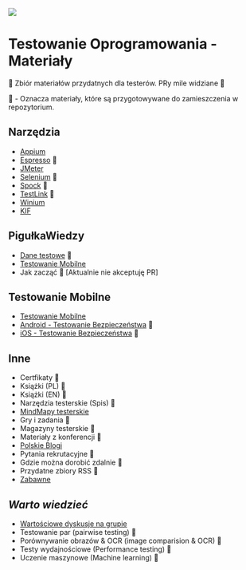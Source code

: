 [![](https://img.shields.io/badge/Facebook-%23TestowanieOprogramowania-blue.svg)](https://www.facebook.com/groups/TestowanieOprogramowania/)


# Testowanie Oprogramowania - Materiały

🔰 Zbiór materiałów przydatnych dla testerów. PRy mile widziane 📖

🏣 - Oznacza materiały, które są przygotowywane do zamieszczenia w repozytorium.


## Narzędzia

* [Appium](Materialy/Narzedzia/Appium.md)
* [Espresso](Materialy/Narzedzia/Espresso.md) 🏣
* [JMeter](Materialy/Narzedzia/JMeter.md)
* [Selenium](Materialy/Narzedzia/Selenium.md) 🏣
* [Spock](Materialy/Narzedzia/Spock.md) 🏣
* [TestLink](Materialy/Narzedzia/TestLink.md) 🏣
* [Winium](Materialy/Narzedzia/Winium.md)
* [KIF](Materialy/Narzedzia/KIF.md)


## PigułkaWiedzy

* [Dane testowe](Materialy/Inne/DaneTestowe.md) 🏣
* [Testowanie Mobilne](Materialy/TestowanieMobilne/TestowanieMobilne.md)
* Jak zacząć 🏣 [Aktualnie nie akceptuję PR]


## Testowanie Mobilne

* [Testowanie Mobilne](Materialy/TestowanieMobilne/TestowanieMobilne.md)
* [Android - Testowanie Bezpieczeństwa](Materialy/TestowanieMobilne/AndroidBezpieczenstwo.md) 🏣
* [iOS - Testowanie Bezpieczeństwa](Materialy/TestowanieMobilne/iOSBezpieczenstwo.md) 🏣


## Inne

* Certfikaty 🏣
* Książki (PL) 🏣
* Książki (EN) 🏣
* Narzędzia testerskie (Spis) 🏣
* [MindMapy testerskie](Materialy/Inne/MapyMysli.md)
* Gry i zadania 🏣
* Magazyny testerskie 🏣
* Materiały z konferencji 🏣
* [Polskie Blogi](Materialy/Inne/PolskieBlogi.md)
* Pytania rekrutacyjne 🏣
* Gdzie można dorobić zdalnie 🏣
* Przydatne zbiory RSS 🏣
* [Zabawne](Pliki/Zabawne)


## *Warto wiedzieć*

* [Wartościowe dyskusje na grupie](Materialy/WartoWiedziec/WartoscioweDyskusje.md)
* Testowanie par (pairwise testing) 🏣
* Porównywanie obrazów & OCR (image comparision & OCR) 🏣
* Testy wydajnościowe (Performance testing) 🏣
* Uczenie maszynowe (Machine learning) 🏣
